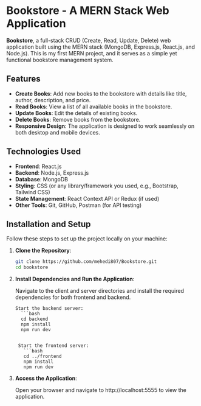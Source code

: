 # Bookstore - A MERN Stack Web Application

**Bookstore**, a full-stack CRUD (Create, Read, Update, Delete) web application built using the MERN stack (MongoDB, Express.js, React.js, and Node.js). This is my first MERN project, and it serves as a simple yet functional bookstore management system.

## Features

- **Create Books**: Add new books to the bookstore with details like title, author, description, and price.
- **Read Books**: View a list of all available books in the bookstore.
- **Update Books**: Edit the details of existing books.
- **Delete Books**: Remove books from the bookstore.
- **Responsive Design**: The application is designed to work seamlessly on both desktop and mobile devices.

## Technologies Used

- **Frontend**: React.js
- **Backend**: Node.js, Express.js
- **Database**: MongoDB
- **Styling**: CSS (or any library/framework you used, e.g., Bootstrap, Tailwind CSS)
- **State Management**: React Context API or Redux (if used)
- **Other Tools**: Git, GitHub, Postman (for API testing)

## Installation and Setup

Follow these steps to set up the project locally on your machine:

1. **Clone the Repository**:
   ```bash
   git clone https://github.com/mehedi807/Bookstore.git
   cd bookstore
   ```
   
2. **Install Dependencies and Run the Application**:

   Navigate to the client and server directories and install the required dependencies for both frontend and backend.

       Start the backend server:
         ```bash
         cd backend
         npm install
         npm run dev
      ```
   
       Start the frontend server:
         ```bash
         cd ../frontend
         npm install
         npm run dev
      ```

3. **Access the Application**:

   Open your browser and navigate to http://localhost:5555 to view the application.

